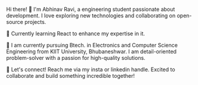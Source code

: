 Hi there! 👋
I'm Abhinav Ravi, a engineering student passionate about development. I love exploring new technologies and collaborating on open-source projects.

🌱 Currently learning React to enhance my expertise in it.

💼 I am currently pursuing Btech. in Electronics and Computer Science Engineering from KIIT University, Bhubaneshwar. I am detail-oriented problem-solver with a passion for high-quality solutions.

🌟 Let's connect! Reach me via my insta or linkedin handle. Excited to collaborate and build something incredible together!

